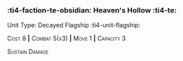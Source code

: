 ### :ti4-faction-te-obsidian: **Heaven's Hollow** :ti4-te:

Unit Type: Decayed Flagship :ti4-unit-flagship: 

<span style="font-variant:small-caps;">Cost 8</span> __|__ <span style="font-variant:small-caps;">Combat 5(x3)</span> __|__ <span style="font-variant:small-caps;">Move 1</span> __|__ <span style="font-variant:small-caps;">Capacity 3</span>

<span style="font-variant:small-caps;">Sustain Damage</span>
